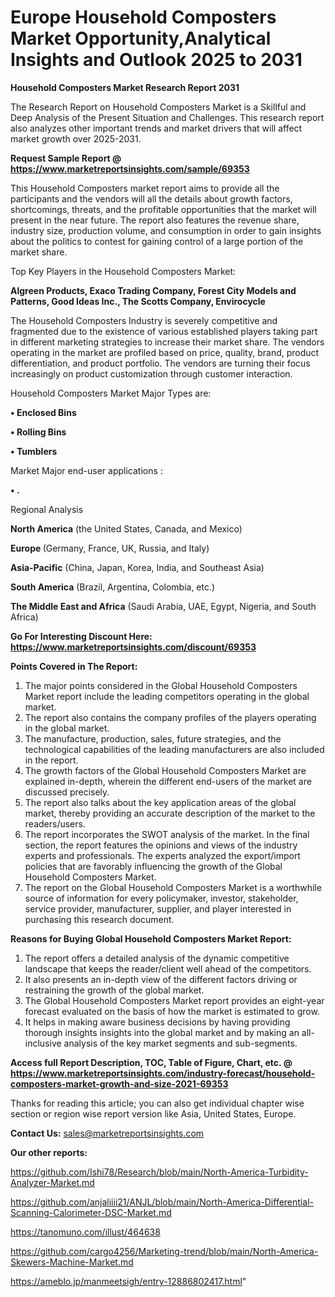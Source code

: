 # Europe Household Composters Market Opportunity,Analytical Insights and Outlook 2025 to 2031

<strong>Household Composters Market Research Report 2031</strong>

The Research Report on Household Composters Market is a Skillful and Deep Analysis of the Present Situation and Challenges. This research report also analyzes other important trends and market drivers that will affect market growth over 2025-2031.

<strong>Request Sample Report @ <a href=https://www.marketreportsinsights.com/sample/69353>https://www.marketreportsinsights.com/sample/69353</a></strong>

This Household Composters market report aims to provide all the participants and the vendors will all the details about growth factors, shortcomings, threats, and the profitable opportunities that the market will present in the near future. The report also features the revenue share, industry size, production volume, and consumption in order to gain insights about the politics to contest for gaining control of a large portion of the market share.

Top Key Players in the Household Composters Market:

<strong>Algreen Products, Exaco Trading Company, Forest City Models and Patterns, Good Ideas Inc., The Scotts Company, Envirocycle</strong>

The Household Composters Industry is severely competitive and fragmented due to the existence of various established players taking part in different marketing strategies to increase their market share. The vendors operating in the market are profiled based on price, quality, brand, product differentiation, and product portfolio. The vendors are turning their focus increasingly on product customization through customer interaction.

Household Composters Market Major Types are:

<strong>• Enclosed Bins

• Rolling Bins

• Tumblers</strong>

Market Major end-user applications :

<strong>• .</strong>

Regional Analysis

</u><strong><b>North America</b></strong> (the United States, Canada, and Mexico)

<strong><b>Europe </b></strong>(Germany, France, UK, Russia, and Italy)

<strong><b>Asia-Pacific</b></strong> (China, Japan, Korea, India, and Southeast Asia)

<strong><b>South America</b></strong> (Brazil, Argentina, Colombia, etc.)

<strong><b>The Middle East and Africa</b></strong> (Saudi Arabia, UAE, Egypt, Nigeria, and South Africa)

<strong>Go For Interesting Discount Here: <a href=https://www.marketreportsinsights.com/discount/69353>https://www.marketreportsinsights.com/discount/69353</a></strong>

<strong>Points Covered in The Report:</strong>
<ol>
  <li>The major points considered in the Global Household Composters Market report include the leading competitors operating in the global market.</li>
  <li>The report also contains the company profiles of the players operating in the global market.</li>
  <li>The manufacture, production, sales, future strategies, and the technological capabilities of the leading manufacturers are also included in the report.</li>
  <li>The growth factors of the Global Household Composters Market are explained in-depth, wherein the different end-users of the market are discussed precisely.</li>
  <li>The report also talks about the key application areas of the global market, thereby providing an accurate description of the market to the readers/users.</li>
  <li>The report incorporates the SWOT analysis of the market. In the final section, the report features the opinions and views of the industry experts and professionals. The experts analyzed the export/import policies that are favorably influencing the growth of the Global Household Composters Market.</li>
  <li>The report on the Global Household Composters Market is a worthwhile source of information for every policymaker, investor, stakeholder, service provider, manufacturer, supplier, and player interested in purchasing this research document.</li>
</ol>
<strong>Reasons for Buying Global Household Composters Market Report:</strong>

<ol>
  <li>The report offers a detailed analysis of the dynamic competitive landscape that keeps the reader/client well ahead of the competitors.</li>
  <li>It also presents an in-depth view of the different factors driving or restraining the growth of the global market.</li>
  <li>The Global Household Composters Market report provides an eight-year forecast evaluated on the basis of how the market is estimated to grow.</li>
  <li>It helps in making aware business decisions by having providing thorough insights insights into the global market and by making an all-inclusive analysis of the key market segments and sub-segments.</li>
</ol>
<strong>Access full Report Description, TOC, Table of Figure, Chart, etc. @ <a href=https://www.marketreportsinsights.com/industry-forecast/household-composters-market-growth-and-size-2021-69353>https://www.marketreportsinsights.com/industry-forecast/household-composters-market-growth-and-size-2021-69353</a></strong>


Thanks for reading this article; you can also get individual chapter wise section or region wise report version like Asia, United States, Europe.

<strong>Contact Us:</strong>
sales@marketreportsinsights.com

<strong>Our other reports:</strong>

<a href=https://github.com/Ishi78/Research/blob/main/North-America-Turbidity-Analyzer-Market.md>https://github.com/Ishi78/Research/blob/main/North-America-Turbidity-Analyzer-Market.md</a>

<a href=https://github.com/anjaliiii21/ANJL/blob/main/North-America-Differential-Scanning-Calorimeter-DSC-Market.md>https://github.com/anjaliiii21/ANJL/blob/main/North-America-Differential-Scanning-Calorimeter-DSC-Market.md</a>

<a href=https://tanomuno.com/illust/464638>https://tanomuno.com/illust/464638</a>

<a href=https://github.com/cargo4256/Marketing-trend/blob/main/North-America-Skewers-Machine-Market.md>https://github.com/cargo4256/Marketing-trend/blob/main/North-America-Skewers-Machine-Market.md</a>

<a href=https://ameblo.jp/manmeetsigh/entry-12886802417.html>https://ameblo.jp/manmeetsigh/entry-12886802417.html</a>"
